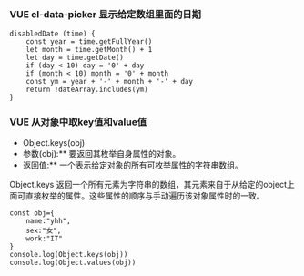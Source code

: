 ### VUE el-data-picker 显示给定数组里面的日期

```vue
disabledDate (time) {
	const year = time.getFullYear()
	let month = time.getMonth() + 1
	let day = time.getDate()
	if (day < 10) day = '0' + day
    if (month < 10) month = '0' + month
	const ym = year + '-' + month + '-' + day
	return !dateArray.includes(ym)
}
```

### VUE 从对象中取key值和value值

- Object.keys(obj) 
- 参数(obj):** 要返回其枚举自身属性的对象。
- 返回值:** 一个表示给定对象的所有可枚举属性的字符串数组。

Object.keys 返回一个所有元素为字符串的数组，其元素来自于从给定的object上面可直接枚举的属性。这些属性的顺序与手动遍历该对象属性时的一致。

```vue
const obj={
	name:"yhh",
	sex:"女",
	work:"IT"
}
console.log(Object.keys(obj))
console.log(Object.values(obj))
```

